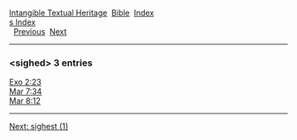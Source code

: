 [Intangible Textual Heritage](../../index)  [Bible](../index) 
[Index](index)   
[s Index](_s_)  
  [Previous](c10420)  [Next](c10422) 

------------------------------------------------------------------------

### &lt;sighed&gt; 3 entries

[Exo 2:23](../kjv/exo002.htm#023)  
[Mar 7:34](../kjv/mar007.htm#034)  
[Mar 8:12](../kjv/mar008.htm#012)  

------------------------------------------------------------------------

[Next: sighest (1)](c10422)
